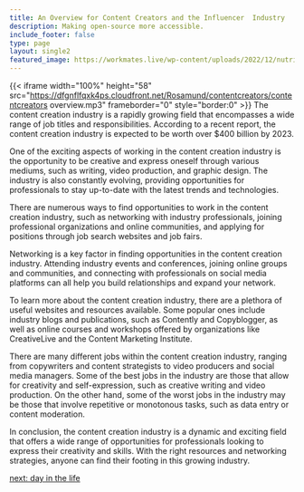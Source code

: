 ```yaml
---
title: An Overview for Content Creators and the Influencer  Industry
description: Making open-source more accessible.
include_footer: false
type: page
layout: single2
featured_image: https://workmates.live/wp-content/uploads/2022/12/nutritionist-5-scaled.jpg
---
```


{{< iframe width="100%" height="58" src="https://dfgnflfqxk4ps.cloudfront.net/Rosamund/contentcreators/contentcreators overview.mp3" frameborder="0" style="border:0" >}}
The content creation industry is a rapidly growing field that encompasses a wide range of job titles and responsibilities. According to a recent report, the content creation industry is expected to be worth over $400 billion by 2023.

One of the exciting aspects of working in the content creation industry is the opportunity to be creative and express oneself through various mediums, such as writing, video production, and graphic design. The industry is also constantly evolving, providing opportunities for professionals to stay up-to-date with the latest trends and technologies.

There are numerous ways to find opportunities to work in the content creation industry, such as networking with industry professionals, joining professional organizations and online communities, and applying for positions through job search websites and job fairs.

Networking is a key factor in finding opportunities in the content creation industry. Attending industry events and conferences, joining online groups and communities, and connecting with professionals on social media platforms can all help you build relationships and expand your network.

To learn more about the content creation industry, there are a plethora of useful websites and resources available. Some popular ones include industry blogs and publications, such as Contently and Copyblogger, as well as online courses and workshops offered by organizations like CreativeLive and the Content Marketing Institute.

There are many different jobs within the content creation industry, ranging from copywriters and content strategists to video producers and social media managers. Some of the best jobs in the industry are those that allow for creativity and self-expression, such as creative writing and video production. On the other hand, some of the worst jobs in the industry may be those that involve repetitive or monotonous tasks, such as data entry or content moderation.

In conclusion, the content creation industry is a dynamic and exciting field that offers a wide range of opportunities for professionals looking to express their creativity and skills. With the right resources and networking strategies, anyone can find their footing in this growing industry.


<a href="https://workdojos.com/contentcreators/day-in-the-life">next: day in the life</a>
